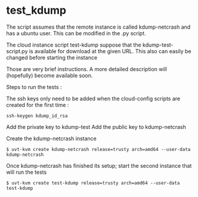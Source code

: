 test_kdump
==========

The script assumes that the remote instance is called kdump-netcrash and has 
a ubuntu user.  This can be modified in the .py script.

The cloud instance script test-kdump suppose that the kdump-test-script.py is
available for download at the given URL. This also can easily be changed before
starting the instance

Those are very brief instructions. A more detailed description will (hopefully)
become available soon.


Steps to run the tests :

The ssh keys only need to be added when the cloud-config scripts are created
for the first time :

    ssh-keygen kdump_id_rsa

Add the private key to kdump-test
Add the public key to kdump-netcrash

Create the kdump-netcrash instance 

    $ uvt-kvm create kdump-netcrash release=trusty arch=amd64 --user-data kdump-netcrash

Once kdump-netcrash has finished its setup; start the second instance that will run the tests

    $ uvt-kvm create test-kdump release=trusty arch=amd64 --user-data test-kdump

